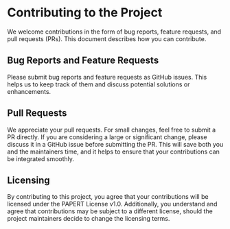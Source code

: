 
Contributing to the Project
===========================

We welcome contributions in the form of bug reports, feature requests,
and pull requests (PRs). This document describes how you can
contribute.

Bug Reports and Feature Requests
--------------------------------

Please submit bug reports and feature requests as GitHub issues. This
helps us to keep track of them and discuss potential solutions or
enhancements.

Pull Requests
-------------

We appreciate your pull requests. For small changes, feel free to
submit a PR directly. If you are considering a large or significant
change, please discuss it in a GitHub issue before submitting the
PR. This will save both you and the maintainers time, and it helps to
ensure that your contributions can be integrated smoothly.

Licensing
---------

By contributing to this project, you agree that your contributions
will be licensed under the PAPERT License v1.0. Additionally, you
understand and agree that contributions may be subject to a different
license, should the project maintainers decide to change the licensing
terms.
